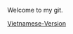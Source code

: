 Welcome to my git.

[Vietnamese-Version](../Cracking-the-Coding-Interview/Chapter12-Testing/Vietnamese-Version.md)
